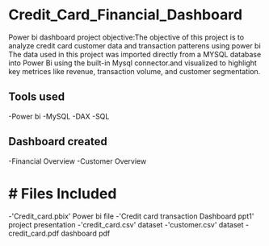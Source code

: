 # Credit_Card_Financial_Dashboard
Power bi dashboard
project objective:The objective of this project is to analyze credit card customer data and transaction patterens using power bi
The data used in this project was imported directly from a MYSQL database into Power Bi using the built-in Mysql connector.and visualized to highlight key metrices like revenue, transaction volume, and customer segmentation.
## Tools used
-Power bi
-MySQL
-DAX
-SQL
## Dashboard created
-Financial Overview
-Customer Overview
# # Files Included
-'Credit_card.pbix' Power bi file
-'Credit card transaction Dashboard ppt1' project presentation
-'credit_card.csv' dataset
-'customer.csv' dataset
-credit_card.pdf  dashboard pdf
